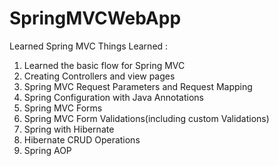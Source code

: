 # SpringMVCWebApp
Learned Spring MVC 
Things Learned :
1) Learned the basic flow for Spring MVC
2) Creating Controllers and view pages
3) Spring MVC Request Parameters and Request Mapping
4) Spring Configuration with Java Annotations
5) Spring MVC Forms
6) Spring MVC Form Validations(including custom Validations)
7) Spring with Hibernate 
8) Hibernate CRUD Operations
9) Spring AOP
